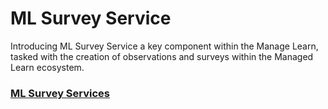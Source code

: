 # ML Survey Service

Introducing ML Survey Service a key component within the Manage Learn, tasked with the creation of observations and surveys within the Managed Learn ecosystem.

### [ML Survey Services](../../../../contribute/source-code/workflows/manage-learn/ml-survey-service.md)
